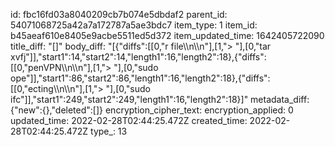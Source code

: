 id: fbc16fd03a8040209cb7b074e5dbdaf2
parent_id: 54071068725a42a7a172787a5ae3bdc7
item_type: 1
item_id: b45aeaf610e8405e9acbe5511ed5d372
item_updated_time: 1642405722090
title_diff: "[]"
body_diff: "[{\"diffs\":[[0,\"r file\\\n\\\n\"],[1,\"> \"],[0,\"tar xvfj\"]],\"start1\":14,\"start2\":14,\"length1\":16,\"length2\":18},{\"diffs\":[[0,\"penVPN\\\n\\\n\"],[1,\"> \"],[0,\"sudo ope\"]],\"start1\":86,\"start2\":86,\"length1\":16,\"length2\":18},{\"diffs\":[[0,\"ecting\\\n\\\n\"],[1,\"> \"],[0,\"sudo ifc\"]],\"start1\":249,\"start2\":249,\"length1\":16,\"length2\":18}]"
metadata_diff: {"new":{},"deleted":[]}
encryption_cipher_text: 
encryption_applied: 0
updated_time: 2022-02-28T02:44:25.472Z
created_time: 2022-02-28T02:44:25.472Z
type_: 13